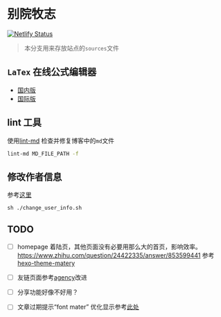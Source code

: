 # 别院牧志

[![Netlify Status](https://api.netlify.com/api/v1/badges/88e1a8bd-d248-4658-8373-0ff1b81442c1/deploy-status)](https://app.netlify.com/sites/santu/deploys)

> 本分支用来存放站点的`sources`文件

## `LaTex` 在线公式编辑器

- [国内版](http://latex.91maths.com/)
- [国际版](http://latex.codecogs.com/eqneditor/editor.php)

## lint 工具

使用[lint-md](https://github.com/hustcc/lint-md) 检查并修复博客中的`md`文件
```bash
lint-md MD_FILE_PATH -f
```

## 修改作者信息
参考[这里](https://stackoverflow.com/questions/750172/how-to-change-the-author-and-committer-name-and-e-mail-of-multiple-commits-in-gi)     
```shell
sh ./change_user_info.sh
```

## TODO
 - [ ] homepage 着陆页，其他页面没有必要用那么大的首页，影响效率。
    https://www.zhihu.com/question/24422335/answer/853599441
    参考[hexo-theme-matery](http://ghang.top/)
 - [ ] 友链页面参考[agency](https://startbootstrap.com/themes/agency/)改进
 - [ ] 分享功能好像不好用？
 - [ ] 文章过期提示“font mater”
    优化显示参考[此处](https://docs.netlify.com/configure-builds/common-configurations/#javascript-spas)
 
